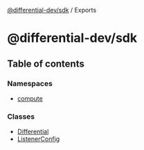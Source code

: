 [@differential-dev/sdk](README.md) / Exports

# @differential-dev/sdk

## Table of contents

### Namespaces

- [compute](modules/compute.md)

### Classes

- [Differential](classes/Differential.md)
- [ListenerConfig](classes/ListenerConfig.md)
